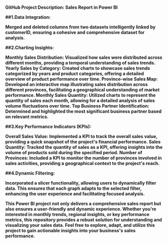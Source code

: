 <b>GitHub Project Description: Sales Report in Power BI

##1.Data Integration:

Merged and deleted columns from two datasets intelligently linked by customerID, ensuring a cohesive and comprehensive dataset for analysis.

##2.Charting Insights:

Monthly Sales Distribution: Visualized how sales were distributed across different months, providing a temporal understanding of sales trends.
Yearly Sales by Category: Created charts to showcase sales trends categorized by years and product categories, offering a detailed overview of product performance over time.
Province-wise Sales Map: Developed an interactive map illustrating sales distribution across different provinces, facilitating a geographical understanding of market performance.
Monthly Sales Quantity: Utilized charts to represent the quantity of sales each month, allowing for a detailed analysis of sales volume fluctuations over time.
Top Business Partner Identification: Determined and highlighted the most significant business partner based on relevant metrics.

##3.Key Performance Indicators (KPIs):

Overall Sales Value: Implemented a KPI to track the overall sales value, providing a quick snapshot of the project's financial performance.
Sales Quantity: Tracked the quantity of sales as a KPI, offering insights into the volume of products sold during the specified period.
Number of Provinces: Included a KPI to monitor the number of provinces involved in sales activities, providing a geographical context to the project's reach.

##4.Dynamic Filtering:

Incorporated a slicer functionality, allowing users to dynamically filter data. This ensures that each graph adapts to the selected filter, enhancing the user experience and facilitating focused analysis.

This Power BI project not only delivers a comprehensive sales report but also ensures a user-friendly and dynamic experience. Whether you're interested in monthly trends, regional insights, or key performance metrics, this repository provides a robust solution for understanding and visualizing your sales data. Feel free to explore, adapt, and utilize this project to gain actionable insights into your business's sales performance.
